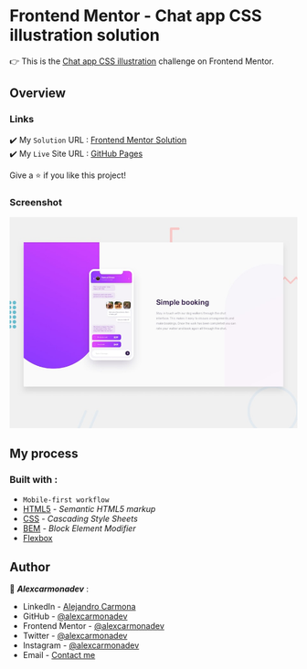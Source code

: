 # Frontend Mentor - Chat app CSS illustration solution

:point_right: This is the [Chat app CSS illustration](https://www.frontendmentor.io/challenges/chat-app-css-illustration-O5auMkFqY) challenge on Frontend Mentor.

## Overview

### Links

:heavy_check_mark: My `Solution` URL : [Frontend Mentor Solution](https://www.frontendmentor.io/solutions/mobile-first-e8_HkVf40) </br>
:heavy_check_mark: My `Live` Site URL : [GitHub Pages](https://alexcarmonadev.github.io/fm42_chat_app_css_illustration/)

Give a ⭐️ if you like this project!

### Screenshot

![screenshot of the solution](/design/desktop-preview.jpg)

## My process

### Built with :

- `Mobile-first workflow`
- [HTML5](https://developer.mozilla.org/en-US/docs/Web/HTML) - _Semantic HTML5 markup_
- [CSS](https://developer.mozilla.org/en-US/docs/Web/CSS) - _Cascading Style Sheets_
- [BEM](http://getbem.com/) - _Block Element Modifier_
- [Flexbox](https://developer.mozilla.org/en-US/docs/Web/CSS/CSS_Flexible_Box_Layout/Basic_Concepts_of_Flexbox)

## Author

:man: **_Alexcarmonadev_** :

- LinkedIn - [Alejandro Carmona](https://www.linkedin.com/in/alejandro-carmona-522339228/)
- GitHub - [@alexcarmonadev](https://github.com/alexcarmonadev)
- Frontend Mentor - [@alexcarmonadev](https://www.frontendmentor.io/profile/alexcarmonadev)
- Twitter - [@alexcarmonadev](https://twitter.com/alexcarmonadev)
- Instagram - [@alexcarmonadev](https://instagram.com/alexcarmonadev)
- Email - [Contact me](mailto:alexcarmonadev@gmail.com)
